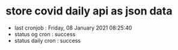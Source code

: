# store covid daily api as json data

- last cronjob : Friday, 08 January 2021 08:25:40
- status og cron : success
- status daily cron : success
      
      